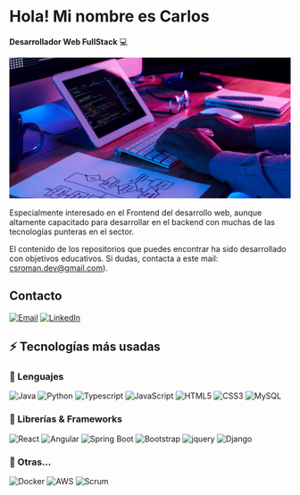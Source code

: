 # Hola! Mi nombre es Carlos

**Desarrollador Web FullStack** 💻 

<img src="./images/diseno-web.png" 
   borderRadius='1rem' boxShadow = '0 5px 18px rgba(0,0,0,0.3)'>
</p>

Especialmente interesado en el Frontend del desarrollo web, aunque altamente capacitado para desarrollar en el backend con muchas de las tecnologías punteras en el sector.

El contenido de los repositorios que puedes encontrar ha sido desarrollado con objetivos educativos. Si dudas, contacta a este mail: csroman.dev@gmail.com).


## Contacto

[![Email](https://img.shields.io/badge/Mail-D14836?style=for-the-badge&logo=gmail&logoColor=white)](mailto:csroman.dev@gmail.com)
[![LinkedIn](https://img.shields.io/badge/LinkedIn-1DA1F2?style=for-the-badge&logo=linkedin&logoColor=white)](https://linkedin.com/in/carlos-sánchez-román-1bab08323)

## ⚡ Tecnologías más usadas

### 🚀 Lenguajes

![Java](https://img.shields.io/badge/Java-ED8B00?style=for-the-badge&logo=java&logoColor=white)
![Python](https://img.shields.io/badge/Python-FFD43B?style=for-the-badge&logo=python&logoColor=306998)
![Typescript](https://img.shields.io/badge/Typescript-00599C?style=for-the-badge&logo=typescript&logoColor=white)
![JavaScript](https://img.shields.io/badge/JavaScript-323330?style=for-the-badge&logo=javascript&logoColor=F7DF1E)
![HTML5](https://img.shields.io/badge/HTML5-E34F26?style=for-the-badge&logo=html5&logoColor=white)
![CSS3](https://img.shields.io/badge/CSS3-1572B6?style=for-the-badge&logo=css3&logoColor=white)
![MySQL](https://img.shields.io/badge/MySQL-00618C?style=for-the-badge&logo=mysql&logoColor=white)

### 🧩 Librerías & Frameworks 

![React](https://img.shields.io/badge/React-35495E?style=for-the-badge&logo=react&logoColor=61DBFB)
![Angular](https://img.shields.io/badge/Angular-DD0031?style=for-the-badge&logo=angular&logoColor=white)
![Spring Boot](https://img.shields.io/badge/SpringBoot-6EB442?style=for-the-badge&logo=spring&logoColor=white)
![Bootstrap](https://img.shields.io/badge/Bootstrap-563D7C?style=for-the-badge&logo=bootstrap&logoColor=white)
![jquery](https://img.shields.io/badge/jQuery-0769AD?style=for-the-badge&logo=jquery&logoColor=white)
![Django](https://img.shields.io/badge/Django-103E2E?style=for-the-badge&logo=django&logoColor=white)

### 📘 Otras...

![Docker](https://img.shields.io/badge/Docker-2CA5E0?style=for-the-badge&logo=docker&logoColor=white)
![AWS](https://img.shields.io/badge/AWS-232F3E?style=for-the-badge&logo=aws&logoColor=white)
![Scrum](https://img.shields.io/badge/Scrum-white?style=for-the-badge&logo=scrum)
